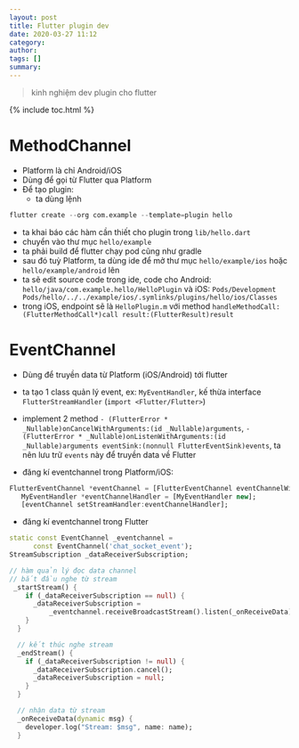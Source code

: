 ```yaml
---
layout: post
title: Flutter plugin dev
date: 2020-03-27 11:12
category: 
author: 
tags: []
summary: 
---
```

> kinh nghiệm dev plugin cho flutter 

{% include toc.html %}

# MethodChannel
- Platform là chỉ Android/iOS
- Dùng để gọi từ Flutter qua Platform
- Để tạo plugin: 
  + ta dùng lệnh 
```s
flutter create --org com.example --template=plugin hello
```
  + ta khai báo các hàm cần thiết cho plugin trong `lib/hello.dart`
  + chuyển vào thư mục `hello/example`
  + ta phải build để flutter chạy pod cũng như gradle 
  + sau đó tuỳ Platform, ta dùng ide để mở thư mục `hello/example/ios` hoặc `hello/example/android` lên
  + ta sẽ edit source code trong ide, code cho Android: `hello/java/com.example.hello/HelloPlugin` và iOS: `Pods/Development Pods/hello/../../example/ios/.symlinks/plugins/hello/ios/Classes`
  + trong iOS, endpoint sẽ là `HelloPlugin.m` với method `handleMethodCall:(FlutterMethodCall*)call result:(FlutterResult)result`

# EventChannel
- Dùng để truyền data từ Platform (iOS/Android) tới flutter
- ta tạo 1 class quản lý event, ex: `MyEventHandler`, kế thừa interface `FlutterStreamHandler` (`import <Flutter/Flutter>`) 
- implement 2 method `- (FlutterError * _Nullable)onCancelWithArguments:(id _Nullable)arguments`, `- (FlutterError * _Nullable)onListenWithArguments:(id _Nullable)arguments eventSink:(nonnull FlutterEventSink)events`, ta nên lưu trữ `events` này để truyền data về Flutter

- đăng kí eventchannel trong Platform/iOS:
 ```dart
 FlutterEventChannel *eventChannel = [FlutterEventChannel eventChannelWithName:@"channel_name" binaryMessenger:[registrar messenger]];
    MyEventHandler *eventChannelHandler = [MyEventHandler new];
    [eventChannel setStreamHandler:eventChannelHandler];
```

- đăng kí eventchannel trong Flutter
```dart
static const EventChannel _eventchannel =
      const EventChannel('chat_socket_event');
StreamSubscription _dataReceiverSubscription;

// hàm quản lý đọc data channel 
// bắt đầu nghe từ stream
 _startStream() {
    if (_dataReceiverSubscription == null) {
      _dataReceiverSubscription =
          _eventchannel.receiveBroadcastStream().listen(_onReceiveData);
    }
  }

  // kết thúc nghe stream
  _endStream() {
    if (_dataReceiverSubscription != null) {
      _dataReceiverSubscription.cancel();
      _dataReceiverSubscription = null;
    }
  }

  // nhận data từ stream
  _onReceiveData(dynamic msg) {
    developer.log("Stream: $msg", name: name);
  }

```